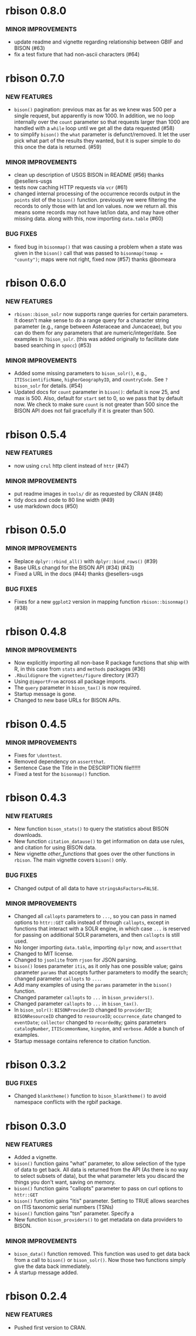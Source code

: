 rbison 0.8.0
============

### MINOR IMPROVEMENTS

* update readme and vignette regarding relationship between GBIF and BISON (#63)
* fix a test fixture that had non-ascii characters (#64)


rbison 0.7.0
============

### NEW FEATURES

* `bison()` pagination: previous max as far as we knew was 500 per a single request, but apparently is now 1000. In addition, we no loop internally over the `count` parameter so that requests larger than 1000 are handled with a `while` loop until we get all the data requested (#58)
* to simplify `bison()` the `what` parameter is defunct/removed. It let the user pick what part of the results they wanted, but it is super simple to do this once the data is returned. (#59)

### MINOR IMPROVEMENTS

* clean up description of USGS BISON in README (#56) thanks @esellers-usgs
* tests now caching HTTP requests via `vcr` (#61)
* changed internal processing of the occurrence records output in the `points` slot of the `bison()` function. previously we were filtering the records to only those with lat and lon values. now we return all. this means some records may not have lat/lon data, and may have other missing data. along with this, now importing `data.table` (#60)

### BUG FIXES

* fixed bug in `bisonmap()` that was causing a problem when a state was given in the `bison()` call that was passed to `bisonmap(tomap = "county")`; maps were not right, fixed now (#57) thanks @bomeara


rbison 0.6.0
============

### NEW FEATURES

* `rbison::bison_solr` now supports range queries for certain parameters. It doesn't make sense to do a range query for a character string parameter (e.g., range between Asteraceae and Juncaceae), but you can do them for any parameters that are numeric/integer/date. See examples in `?bison_solr`. (this was added originally to facilitate date based searching in `spocc`) (#53)

### MINOR IMPROVEMENTS

* Added some missing parameters to `bison_solr()`, e.g., `ITISscientificName`, `higherGeographyID`, and `countryCode`. See `?bison_solr` for details. (#54)
* Updated docs for `count` parameter in `bison()`: default is now 25, and max is 500. Also, default for `start` set to 0, so we pass that by default now. We check to make sure `count` is not greater than 500 since the BISON API does not fail gracefully if it is greater than 500.


rbison 0.5.4
============

### NEW FEATURES

* now using `crul` http client instead of `httr` (#47)

### MINOR IMPROVEMENTS

* put readme images in `tools/` dir as requested by CRAN (#48)
* tidy docs and code to 80 line width (#49)
* use markdown docs (#50)


rbison 0.5.0
============

### MINOR IMPROVEMENTS

* Replace `dplyr::rbind_all()` with `dplyr::bind_rows()` (#39)
* Base URLs changd for the BISON API (#34) (#43)
* Fixed a URL in the docs (#44) thanks @esellers-usgs

### BUG FIXES

* Fixes for a new `ggplot2` version in mapping function
`rbison::bisonmap()` (#38)


rbison 0.4.8
===============

### MINOR IMPROVEMENTS

* Now explicitly importing all non-base R package functions that ship with R, in this case from `stats` and `methods` packages (#36)
* `.Rbuildignore` the `vignettes/figure` directory (#37)
* Using `@importFrom` across all package imports.
* The `query` parameter in `bison_tax()` is now required.
* Startup message is gone.
* Changed to new base URLs for BISON APIs.


rbison 0.4.5
===============

### MINOR IMPROVEMENTS

* Fixes for `\donttest`.
* Removed dependency on `assertthat`.
* Sentence Case the Title in the DESCRIPTION file!!!!!!
* Fixed a test for the `bisonmap()` function.

rbison 0.4.3
===============

### NEW FEATURES

+ New function `bison_stats()` to query the statistics about BISON downloads.
+ New function `citation_datause()` to get information on data use rules, and citation for using BISON data.
+ New vignette *other_functions* that goes over the other functions in `rbison`. The main vignette covers `bison()` only.

### BUG FIXES

* Changed output of all data to have `stringsAsFactors=FALSE`.

### MINOR IMPROVEMENTS

* Changed all `callopts` parameters to `...`, so you can pass in named options to `httr::GET` calls instead of through `callopts`, except in functions that interact with a SOLR engine, in which case `...` is reserved for passing on additional SOLR parameters, and then `callopts` is still used.
* No longer importing `data.table`, importing `dplyr` now, and `assertthat`
* Changed to MIT license.
* Changed to `jsonlite` from `rjson` for JSON parsing.
* `bison()` loses parameter `itis`, as it only has one possible value; gains parameter `params` that accepts further parameters to modify the search; changed parameter `callopts` to `...`.
* Add many examples of using the `params` parameter in the `bison()` function.
* Changed parameter `callopts` to `...` in `bison_providers()`.
* Changed parameter `callopts` to `...` in `bison_tax()`.
* In `bison_solr()`: `BISONProviderID` changed to `providerID`; `BISONResourceID` changed to `resourceID`; `occurrence_date` changed to `eventDate`; `collector` changed to `recordedBy`; gains parameters `catalogNumber`, `ITIScommonName`, `kingdom`, and `verbose`. Adde a bunch of examples.
* Startup message contains reference to citation function.

rbison 0.3.2
===============

### BUG FIXES

* Changed `blanktheme()` function to `bison_blanktheme()` to avoid namespace conflicts with the rgbif package.

rbison 0.3.0
===============

### NEW FEATURES

* Added a vignette.
* `bison()` function gains "what" parameter, to allow selection of the type of data to get back. All data is returned from the API (As there is no way to select subsets of data), but the what parameter lets you discard the things you don't want, saving on memory.
* `bison()` function gains "callopts" parameter to pass on curl options to `httr::GET`
* `bison()` function gains "itis" parameter. Setting to TRUE allows searches on ITIS taxonomic serial numbers (TSNs)
* `bison()` function gains "tsn" parameter. Specify a
* New function `bison_providers()` to get metadata on data providers to BISON.

### MINOR IMPROVEMENTS

* `bison_data()` function removed. This function was used to get data back from a call to `bison()` or `bison_solr()`. Now those two functions simply give the data back immediately.
* A startup message added.

rbison 0.2.4
===============

### NEW FEATURES

* Pushed first version to CRAN.
